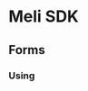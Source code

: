 # Meli SDK

## Forms

### Using <script/>

Place a `.meli.yml` at your site root:

```
forms:
    form1:
        type: email
        recipient: test@test.com
```

Create an HTML form:

```html
<!doctype html>
<html>
<head>
    <!-- ... other scripts -->
    <script async src="https://unpkg.com/@getmeli/sdk@^1/build/browser.js"></script>
</head>
<body>

<form data-form="form1" id="my-form">
    <input type="text" name="name">
    <input type="file" name="logo">
    <button type="submit">Submit</button>
</form>

</body>
</html>
```

By default, the lib will automatically load and look for forms with the `data-form` attribute. You can disable this by:

- adding the `data-meli-init="false"` to your script tag
- removing the `async` directive from your script tag

```html

<script ... data-meli-init="false"></script>
<script>
    Meli.Forms.init().catch(console.error);
</script>
```

In this case, you will need to initialize

### Using Npm

Install the lib:

```
npm i @getmeli/sdk
```

Use it in your code:

```js
import Meli from 'meli';

Meli.Forms.init().catch(console.error);
```

### Api

To pass your own forms:

```js
const form = document.getElementById('my-form');

Meli.Forms
    .init([form])
    .catch(console.error);
```

Manually create a form and bind it:

```js
Meli.Forms
    .init([])
    .then(() => {
        const formElement = document.getElementById('my-form');
        const form = new Meli.Forms.Form(form);
    })
    .catch(console.error);
```

To remove all listeners:

```js
// ...
const form = new Meli.Forms.Form(form);
forms.remove();
```
